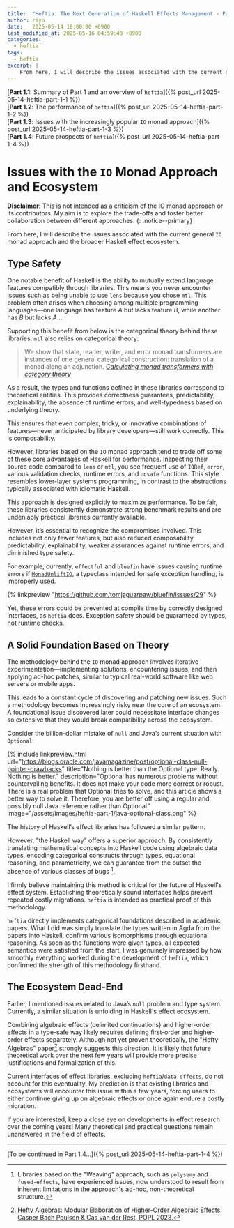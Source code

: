 ```yaml
---
title:  "Heftia: The Next Generation of Haskell Effects Management - Part 1.3"
author: riyo
date:   2025-05-14 18:00:00 +0900
last_modified_at: 2025-05-16 04:59:48 +0900
categories:
  - heftia
tags:
  - heftia
excerpt: |
    From here, I will describe the issues associated with the current general `IO` monad approach and the broader Haskell effect ecosystem.
---
```


[**Part 1.1**: Summary of Part 1 and an overview of `heftia`]({% post_url 2025-05-14-heftia-part-1-1 %})<br>
[**Part 1.2**: The performance of `heftia`]({% post_url 2025-05-14-heftia-part-1-2  %})<br>
[**Part 1.3**: Issues with the increasingly popular `IO` monad approach]({% post_url 2025-05-14-heftia-part-1-3  %})<br>
[**Part 1.4**: Future prospects of `heftia`]({% post_url 2025-05-14-heftia-part-1-4  %})

# Issues with the `IO` Monad Approach and Ecosystem

**Disclaimer**: This is not intended as a criticism of the IO monad approach or its contributors. My aim is to explore the trade-offs and foster better collaboration between different approaches.
{: .notice--primary}

From here, I will describe the issues associated with the current general `IO` monad approach and the broader Haskell effect ecosystem.

## Type Safety

One notable benefit of Haskell is the ability to mutually extend language features compatibly through libraries. This means you never encounter issues such as being unable to use `lens` because you chose `mtl`.
This problem often arises when choosing among multiple programming languages—one language has feature *A* but lacks feature *B*, while another has *B* but lacks *A*...

Supporting this benefit from below is the categorical theory behind these libraries. `mtl` also relies on categorical theory:

> We show that state, reader, writer, and error monad transformers are instances of one general categorical construction: translation of a monad along an adjunction. <cite><a href="https://arxiv.org/abs/2503.20024">Calculating monad transformers with category theory</a></cite>

As a result, the types and functions defined in these libraries correspond to theoretical entities. This provides correctness guarantees, predictability, explainability, the absence of runtime errors, and well-typedness based on underlying theory.

This ensures that even complex, tricky, or innovative combinations of features—never anticipated by library developers—still work correctly. This is composability.

However, libraries based on the `IO` monad approach tend to trade off some of these core advantages of Haskell for performance.
Inspecting their source code compared to `lens` or `mtl`, you see frequent use of `IORef`, `error`, various validation checks, runtime errors, and `unsafe` functions.
This style resembles lower-layer systems programming, in contrast to the abstractions typically associated with idiomatic Haskell.

This approach is designed explicitly to maximize performance. To be fair, these libraries consistently demonstrate strong benchmark results and are undeniably practical libraries currently available.

However, it’s essential to recognize the compromises involved.
This includes not only fewer features, but also reduced composability, predictability, explainability, weaker assurances against runtime errors, and diminished type safety.

For example, currently, `effectful` and `bluefin` have issues causing runtime errors if [`MonadUnliftIO`](https://hackage.haskell.org/package/unliftio-core-0.2.1.0/docs/Control-Monad-IO-Unlift.html#t:MonadUnliftIO), a typeclass intended for safe exception handling, is improperly used.

{% linkpreview "https://github.com/tomjaguarpaw/bluefin/issues/29" %}

Yet, these errors could be prevented at compile time by correctly designed interfaces, as `heftia` does. Exception safety should be guaranteed by types, not runtime checks.

## A Solid Foundation Based on Theory

The methodology behind the `IO` monad approach involves iterative experimentation—implementing solutions, encountering issues, and then applying ad-hoc patches, similar to typical real-world software like web servers or mobile apps.

This leads to a constant cycle of discovering and patching new issues. Such a methodology becomes increasingly risky near the core of an ecosystem.
A foundational issue discovered later could necessitate interface changes so extensive that they would break compatibility across the ecosystem.

Consider the billion-dollar mistake of `null` and Java’s current situation with `Optional`:

{% include linkpreview.html
    url="https://blogs.oracle.com/javamagazine/post/optional-class-null-pointer-drawbacks"
    title="Nothing is better than the Optional type. Really. Nothing is better."
    description="Optional has numerous problems without countervailing benefits. It does not make your code more correct or robust. There is a real problem that Optional tries to solve, and this article shows a better way to solve it. Therefore, you are better off using a regular and possibly null Java reference rather than Optional."
    image="/assets/images/heftia-part-1/java-optional-class.png"
%}

The history of Haskell’s effect libraries has followed a similar pattern.

However, "the Haskell way" offers a superior approach. By consistently translating mathematical concepts into Haskell code using algebraic data types, encoding categorical constructs through types, equational reasoning, and parametricity, we can guarantee from the outset the absence of various classes of bugs [^4].

I firmly believe maintaining this method is critical for the future of Haskell's effect system. Establishing theoretically sound interfaces helps prevent repeated costly migrations. `heftia` is intended as practical proof of this methodology.

[^4]: Libraries based on the "Weaving" approach, such as `polysemy` and `fused-effects`, have experienced issues, now understood to result from inherent limitations in the approach's ad-hoc, non-theoretical structure.

`heftia` directly implements categorical foundations described in academic papers. What I did was simply translate the types written in Agda from the papers into Haskell, confirm various isomorphisms through equational reasoning. As soon as the functions were given types, all expected semantics were satisfied from the start. I was genuinely impressed by how smoothly everything worked during the development of `heftia`, which confirmed the strength of this methodology firsthand.

## The Ecosystem Dead-End

Earlier, I mentioned issues related to Java’s `null` problem and type system. Currently, a similar situation is unfolding in Haskell's effect ecosystem.

Combining algebraic effects (delimited continuations) and higher-order effects in a type-safe way likely requires defining first-order and higher-order effects separately. Although not yet proven theoretically, the "Hefty Algebras" paper[^10] strongly suggests this direction. It is likely that future theoretical work over the next few years will provide more precise justifications and formalization of this.

Current interfaces of effect libraries, excluding `heftia`/`data-effects`, do not account for this eventuality. My prediction is that existing libraries and ecosystems will encounter this issue within a few years, forcing users to either continue giving up on algebraic effects or once again endure a costly migration.

If you are interested, keep a close eye on developments in effect research over the coming years! Many theoretical and practical questions remain unanswered in the field of effects.

---

[To be continued in Part 1.4...]({% post_url 2025-05-14-heftia-part-1-4 %})

[^10]: [Hefty Algebras: Modular Elaboration of Higher-Order Algebraic Effects. Casper Bach Poulsen & Cas van der Rest, POPL 2023.](https://dl.acm.org/doi/10.1145/3571255)
